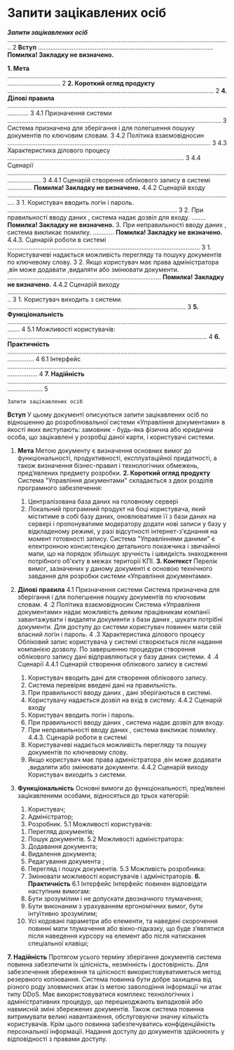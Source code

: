 # Запити зацікавлених осіб

**_Запити зацікавлених осіб_** .............................................................................................................................. 2
**Вступ** ................................................................................................... **Помилка! Закладку не визначено.**

**1. Мета** .......................................................................................................................................................... 2
**2. Короткий огляд продукту** ..................................................................................................................... 2
**4. Ділові правила** ........................................................................................................................................ 3
    4.1 Призначення системи ......................................................................................................................... 3
    Система призначена для зберігання і для полегшення пошуку документів по ключовим словам. 3
    4.2 Політика взаємовідносин ................................................................................................................... 3
    4.3 Характеристика ділового процесу .................................................................................................... 3
    4.4 Сценарії ............................................................................................................................................... 3
    4.4.1 Сценарій створення облікового запису в системі .............. **Помилка! Закладку не визначено.**
    4.4.2 Сценарій входу ................................................................................................................................ 3
    1. Користувач вводить логін і пароль. ................................................................................................ 3
    2. При правильності вводу даних , система надає дозвіл для входу. ........ **Помилка! Закладку не**
    **визначено.**
    3. При неправильності вводу даних , система викликає помилку. ............ **Помилка! Закладку не**
    **визначено.**
    4.4.3. Сценарій роботи в системі ............................................................................................................. 3
    1. Користувачеві надається можливість перегляду та пошуку документів по ключевому слову.
    3
    2. Якщо користувач має права адміністратора ,він може додавати ,видаляти або змінювати
    документи. ....................................................................................... **Помилка! Закладку не визначено.**
    4.4.2 Сценарій виходу .............................................................................................................................. 3
    1. Користувач виходить з системи. ..................................................................................................... 3
**5. Функціональність** ................................................................................................................................... 4
    5.1 Можливості користувачів: ................................................................................................................. 4
**6. Практичність** ........................................................................................................................................... 4
    6.1 Інтерфейс ............................................................................................................................................. 4
**7. Надійність** ................................................................................................................................................ 5


```
Запити зацікавлених осіб
```
**Вступ**
У цьому документі описуються запити зацікавлених осіб по відношенню
до розроблювальної системи «Управління документами» в якості яких
виступають: замовник - будь-яка фізична або юридична особа, що зацікавлені у
розробці даної карти, і користувачі системи.

1. **Мета**
    Метою документу є визначення основних вимог до функціональності,
продуктивності, експлуатаційної придатності, а також визначення бізнес-правил
і технологічних обмежень, пред’явлених предмету розробки.
**2. Короткий огляд продукту**
Система "Управління документами" складається з двох розділів програмного
забезпечення:
    1. Централізована база даних на головному сервері
    2. Локальний програмний продукт на боці користувача, який міститиме в
       собі базу даних, оновлюватиме її з бази даних на сервері і пропонуватиме
       модератору додати нові записи у базу у відкладеному режимі, у разі
       відсутності інтернет-з'єднання на момент готовності запису.
Система "Управліннями даними" є електронною консистенцією детального
покажчика і звичайної мапи, що на порядок збільшує зручність і швидкість
знаходження потрібного об'єкту в межах території КПІ.
**3. Контекст**
    Перелік вимог, зазначених у даному документі є основою технічного
завдання для розробки системи «Управління документами».


4. **Ділові правила**
4.1 Призначення системи
    Система призначена для зберігання і для полегшення пошуку документів
по ключовим словам.
4 .2 Політика взаємовідносин
    Система «Управління документами» надає можливість деяким
працівникам компанії завантажувати і видаляти документи з бази даних , шукати
потрібні документи.
    Для доступу до системи користувач повинен мати свій власний логін і
пароль.
4 .3 Характеристика ділового процесу
    Обліковий запис користувача у системі створюється після надання
компанією дозволу. По завершенню процедури створення облікового запису дані
відправляються у базу даних системи.
4 .4 Сценарії
4.4.1 Сценарій створення облікового запису в системі
    1) Користувач вводить дані для створення облікового запису.
    2) Система перевіряє введені дані на правильність.
    3) При правильності вводу даних , дані зберігаються в системі.
    4) Користувачу надається дозвіл на вхід в систему.
4.4.2 Сценарій входу
    1) Користувач вводить логін і пароль.
    2) При правильності вводу даних , система надає дозвіл для входу.
    3) При неправильності вводу даних , система викликає помилку.
4.4.3. Сценарій роботи в системі
    1) Користувачеві надається можливість перегляду та пошуку документів по
       ключевому слову.
    2) Якщо користувач має права адміністратора ,він може додавати ,видаляти
       або змінювати документи.
4.4.2 Сценарій виходу
    Користувач виходить з системи.


5. **Функціональність**
    Основні вимоги до функціональності, пред’явлені зацікавленими особами,
відносяться до трьох категорій:
    1. Користувач;
    2. Адміністратор;
    3. Розробник.
5.1 Можливості користувачів:
    1) Перегляд документів;
    2) Пошук документів.
5.2 Можливості адміністратора:
    1) Додавання документа;
    2) Видалення документа;
    3) Редагування документа ;
    4) Перегляд і пошук документів.
5.3 Можливість розробника:
    1) Змінювати можливості користувачів і адміністраторів.
**6. Практичність**
    6.1 Інтерфейс
    Інтерфейс повинен відповідати наступним вимогам:
    1) Бути зрозумілим і не допускати двозначного тлумачення;
    2) Бути виконаним з урахуванням ергономічних вимог, бути інтуїтивно
       зрозумілим;
    3) Усі кодовані параметри або елементи, та наведені скорочення повинні
       мати тлумачення або вікно-підказку, що буде з’являтися після наведення
       курсору на елемент або після натискання спеціальної клавіші;


**7. Надійність**
    Протягом усього терміну зберігання документів система повинна
забезпечити їх цілісність, незмінність і достовірність.
    Для забезпечення збереження та цілісності використовуватиметься метод
резервного копіювання.
    Система повинна бути добре захищена від різного роду зловмисних атак із
метою заволодіння інформації чи атак типу DDoS. Має використовуватися
комплекс технологічних і адміністративних процедур, що перешкоджають
випадковій або навмисній зміні збережених документів.
    Також система повинна витримувати великі навантаження, обслуговуючи
значну кількість користувачів.
    Крім цього повинна забезпечуватись конфіденційність персональної
інформації. Надання доступу до документів здійснюють у відповідності з
правами доступу.


